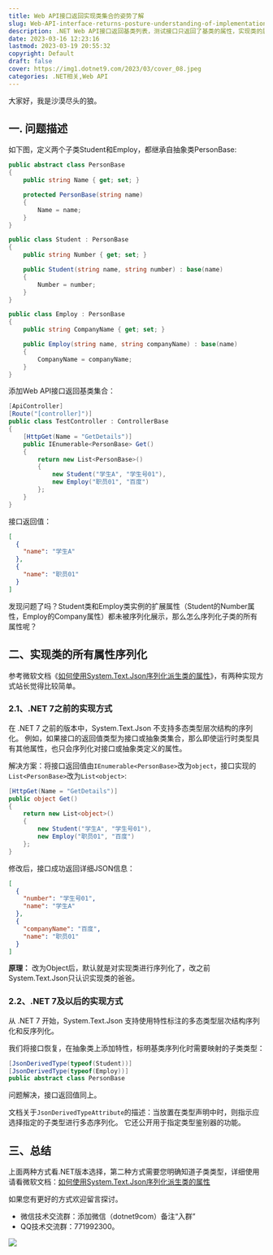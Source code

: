 ```yaml
---
title: Web API接口返回实现类集合的姿势了解
slug: Web-API-interface-returns-posture-understanding-of-implementation-class-collection
description: .NET Web API接口返回基类列表，测试接口只返回了基类的属性，实现类的属性怎么返回呢？
date: 2023-03-16 12:23:16
lastmod: 2023-03-19 20:55:32
copyright: Default
draft: false
cover: https://img1.dotnet9.com/2023/03/cover_08.jpeg
categories: .NET相关,Web API
---
```


大家好，我是沙漠尽头的狼。

## 一. 问题描述

如下图，定义两个子类Student和Employ，都继承自抽象类PersonBase:

```csharp
public abstract class PersonBase
{
    public string Name { get; set; }

    protected PersonBase(string name)
    {
        Name = name;
    }
}

public class Student : PersonBase
{
    public string Number { get; set; }

    public Student(string name, string number) : base(name)
    {
        Number = number;
    }
}

public class Employ : PersonBase
{
    public string CompanyName { get; set; }

    public Employ(string name, string companyName) : base(name)
    {
        CompanyName = companyName;
    }
}
```

添加Web API接口返回基类集合：

```csharp
[ApiController]
[Route("[controller]")]
public class TestController : ControllerBase
{
    [HttpGet(Name = "GetDetails")]
    public IEnumerable<PersonBase> Get()
    {
        return new List<PersonBase>()
        {
            new Student("学生A", "学生号01"),
            new Employ("职员01", "百度")
        };
    }
}
```

接口返回值：

```json
[
  {
    "name": "学生A"
  },
  {
    "name": "职员01"
  }
]
```

发现问题了吗？Student类和Employ类实例的扩展属性（Student的Number属性，Employ的Company属性）都未被序列化展示，那么怎么序列化子类的所有属性呢？

## 二、实现类的所有属性序列化

参考微软文档《[如何使用System.Text.Json序列化派生类的属性](https://learn.microsoft.com/zh-cn/dotnet/standard/serialization/system-text-json/polymorphism?pivots=dotnet-7-0)》，有两种实现方式站长觉得比较简单。

### 2.1、.NET 7之前的实现方式

在 .NET 7 之前的版本中，System.Text.Json 不支持多态类型层次结构的序列化。 例如，如果接口的返回值类型为接口或抽象类集合，那么即使运行时类型具有其他属性，也只会序列化对接口或抽象类定义的属性。

解决方案：将接口返回值由`IEnumerable<PersonBase>`改为`object`，接口实现的`List<PersonBase>`改为`List<object>`:

```csharp
[HttpGet(Name = "GetDetails")]
public object Get()
{
    return new List<object>()
    {
        new Student("学生A", "学生号01"),
        new Employ("职员01", "百度")
    };
}
```

修改后，接口成功返回详细JSON信息：

```json
[
  {
    "number": "学生号01",
    "name": "学生A"
  },
  {
    "companyName": "百度",
    "name": "职员01"
  }
]
```

**原理：** 改为Object后，默认就是对实现类进行序列化了，改之前System.Text.Json只认识实现类的爸爸。

### 2.2、.NET 7及以后的实现方式

从 .NET 7 开始，System.Text.Json 支持使用特性标注的多态类型层次结构序列化和反序列化。

我们将接口恢复，在抽象类上添加特性，标明基类序列化时需要映射的子类类型：

```csharp
[JsonDerivedType(typeof(Student))]
[JsonDerivedType(typeof(Employ))]
public abstract class PersonBase
```

问题解决，接口返回值同上。

文档关于`JsonDerivedTypeAttribute`的描述：当放置在类型声明中时，则指示应选择指定的子类型进行多态序列化。 它还公开用于指定类型鉴别器的功能。

## 三、总结

上面两种方式看.NET版本选择，第二种方式需要您明确知道子类类型，详细使用请看微软文档：[如何使用System.Text.Json序列化派生类的属性](https://learn.microsoft.com/zh-cn/dotnet/standard/serialization/system-text-json/polymorphism?pivots=dotnet-7-0)

如果您有更好的方式欢迎留言探讨。

- 微信技术交流群：添加微信（dotnet9com）备注“入群”
- QQ技术交流群：771992300。

![](https://img1.dotnet9.com/site/knowledgeplanet_youhui.png)